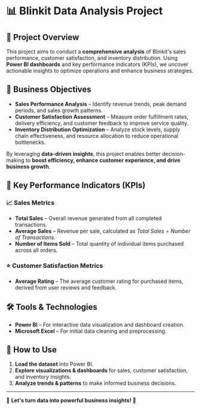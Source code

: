# 📊 Blinkit Data Analysis Project

## 🚀 Project Overview  
This project aims to conduct a **comprehensive analysis** of Blinkit's sales performance, customer satisfaction, and inventory distribution. Using **Power BI dashboards** and key performance indicators (KPIs), we uncover actionable insights to optimize operations and enhance business strategies.

## 🎯 Business Objectives  
- **Sales Performance Analysis** – Identify revenue trends, peak demand periods, and sales growth patterns.  
- **Customer Satisfaction Assessment** – Measure order fulfillment rates, delivery efficiency, and customer feedback to improve service quality.  
- **Inventory Distribution Optimization** – Analyze stock levels, supply chain effectiveness, and resource allocation to reduce operational bottlenecks.  

By leveraging **data-driven insights**, this project enables better decision-making to **boost efficiency, enhance customer experience, and drive business growth**.  

## 📌 Key Performance Indicators (KPIs)  
### 📈 Sales Metrics  
- **Total Sales** – Overall revenue generated from all completed transactions.  
- **Average Sales** – Revenue per sale, calculated as *Total Sales ÷ Number of Transactions*.  
- **Number of Items Sold** – Total quantity of individual items purchased across all orders.  

### ⭐ Customer Satisfaction Metrics  
- **Average Rating** – The average customer rating for purchased items, derived from user reviews and feedback.  

## 🛠 Tools & Technologies  
- **Power BI** – For interactive data visualization and dashboard creation.  
- **Microsoft Excel** – For initial data cleaning and preprocessing.   

## 📌 How to Use  
1. **Load the dataset** into Power BI.  
2. **Explore visualizations & dashboards** for sales, customer satisfaction, and inventory insights.  
3. **Analyze trends & patterns** to make informed business decisions.  

---
📢 **Let's turn data into powerful business insights!** 🚀
